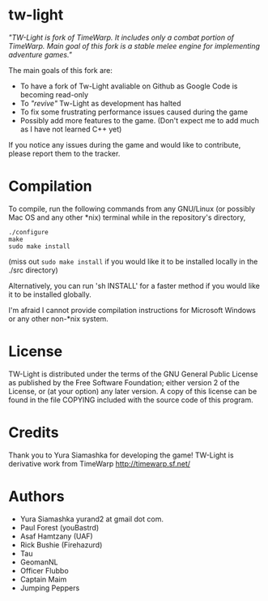 # tw-light

*"TW-Light is fork of TimeWarp. It includes only a combat portion
of TimeWarp. Main goal of this fork is a stable melee engine
for implementing adventure games."*

The main goals of this fork are:

  * To have a fork of Tw-Light avaliable on Github as Google Code is becoming read-only
  * To *"revive"* Tw-Light as development has halted
  * To fix some frustrating performance issues caused during the game
  * Possibly add more features to the game. (Don't expect me to add much as I have not learned C++ yet)

If you notice any issues during the game and would like to contribute, 
please report them to the tracker.
  

Compilation
===========

To compile, run the following commands from any GNU/Linux (or 
possibly Mac OS and any other *nix) terminal while in the 
repository's directory,

```
./configure
make
sudo make install
```

(miss out `sudo make install` if you would like it to be installed 
locally in the ./src directory)
  
Alternatively, you can run 'sh INSTALL' for a faster method if you would 
like it to be installed globally.  

I'm afraid I cannot provide compilation instructions for Microsoft
Windows or any other non-*nix system.

License
=======

TW-Light is distributed under the terms of the GNU General Public License
as published by the Free Software Foundation; either version 2 of the
License, or (at your option) any later version. A copy of this license
can be found in the file COPYING included with the source code of this
program.

Credits
=======

Thank you to Yura Siamashka for developing the game!
TW-Light is derivative work from TimeWarp http://timewarp.sf.net/

Authors
=======

 * Yura Siamashka yurand2 at gmail dot com.
 * Paul Forest (youBastrd)
 * Asaf Hamtzany (UAF)
 * Rick Bushie (Firehazurd)
 * Tau
 * GeomanNL
 * Officer Flubbo
 * Captain Maim
 * Jumping Peppers
